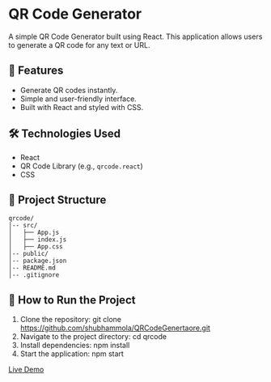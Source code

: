 # QR Code Generator

A simple QR Code Generator built using React. This application allows users to generate a QR code for any text or URL.

## 🚀 Features
- Generate QR codes instantly.
- Simple and user-friendly interface.
- Built with React and styled with CSS.

## 🛠️ Technologies Used
- React
- QR Code Library (e.g., `qrcode.react`)
- CSS

## 📂 Project Structure
```
qrcode/
│-- src/
│   ├── App.js
│   ├── index.js
│   ├── App.css
│-- public/
│-- package.json
│-- README.md
│-- .gitignore
```

## 📌 How to Run the Project
1. Clone the repository: git clone https://github.com/shubhammola/QRCodeGenertaore.git
2. Navigate to the project directory: cd qrcode
3. Install dependencies: npm install
4. Start the application: npm start


[Live Demo](https://shubhqrcode.netlify.app)
